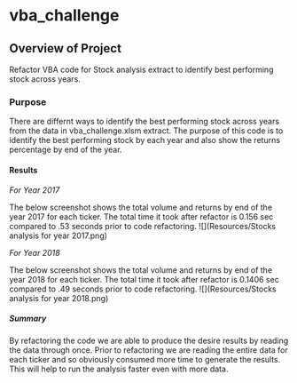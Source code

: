 # vba_challenge

## Overview of Project

Refactor VBA code for Stock analysis extract to identify best performing stock across years.

### Purpose

There are differnt ways to identify the best performing stock across years from the data in vba_challenge.xlsm extract. The purpose of this code is to identify the best performing stock by each year and also show the returns percentage by end of the year.

#### Results

*For Year 2017*

The below screenshot shows the total volume and returns by end of the year 2017 for each ticker. The total time it took after refactor is 0.156 sec compared to .53 seconds prior to code refactoring.
![](Resources/Stocks analysis for year 2017.png)

*For Year 2018*

The below screenshot shows the total volume and returns by end of the year 2018 for each ticker. The total time it took after refactor is 0.1406 sec compared to .49 seconds prior to code refactoring.
![](Resources/Stocks analysis for year 2018.png)

##### **Summary**

By refactoring the code we are able to produce the desire results by reading the data through once. Prior to refactoring we are reading the entire data for each ticker and so obviously consumed more time to generate the results. This will help to run the analysis faster even with more data.
